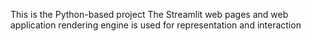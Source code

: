 This is the Python-based project
The Streamlit web pages and web application rendering engine is used for representation and interaction